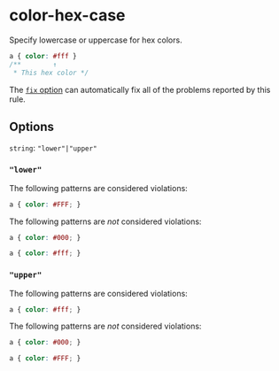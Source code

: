 # color-hex-case

Specify lowercase or uppercase for hex colors.

```css
a { color: #fff }
/**        ↑
 * This hex color */
```

The [`fix` option](../../../docs/user-guide/options.md#fix----fix) can automatically fix all of the problems reported by this rule.

## Options

`string`: `"lower"|"upper"`

### `"lower"`

The following patterns are considered violations:

```css
a { color: #FFF; }
```

The following patterns are *not* considered violations:

```css
a { color: #000; }
```

```css
a { color: #fff; }
```

### `"upper"`

The following patterns are considered violations:

```css
a { color: #fff; }
```

The following patterns are *not* considered violations:

```css
a { color: #000; }
```

```css
a { color: #FFF; }
```
